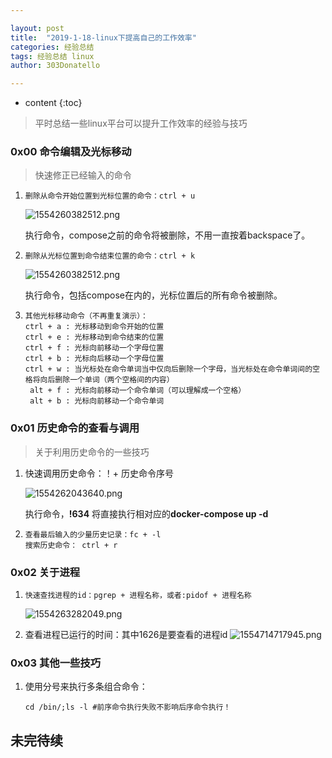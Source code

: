 ```yaml
---

layout: post
title:  "2019-1-18-linux下提高自己的工作效率"
categories: 经验总结
tags: 经验总结 linux
author: 303Donatello

---
```


* content
{:toc}


>平时总结一些linux平台可以提升工作效率的经验与技巧





### 0x00 命令编辑及光标移动

> 快速修正已经输入的命令

1. ```
   删除从命令开始位置到光标位置的命令：ctrl + u
   ```

   ![1554260382512.png](https://303donatello.github.io/img/5430312-1d7d7ade8889d4e9.png)

   执行命令，compose之前的命令将被删除，不用一直按着backspace了。 

2. ```
   删除从光标位置到命令结束位置的命令：ctrl + k
   ```

   ![1554260382512.png](https://303donatello.github.io/img/5430312-1d7d7ade8889d4e9.png)

   执行命令，包括compose在内的，光标位置后的所有命令被删除。

3. ```
   其他光标移动命令（不再重复演示）：
   ctrl + a : 光标移动到命令开始的位置
   ctrl + e : 光标移动到命令结束的位置
   ctrl + f : 光标向前移动一个字母位置
   ctrl + b : 光标向后移动一个字母位置
   ctrl + w : 当光标处在命令单词当中仅向后删除一个字母，当光标处在命令单词间的空格将向后删除一个单词（两个空格间的内容）
    alt + f : 光标向前移动一个命令单词（可以理解成一个空格）
    alt + b : 光标向前移动一个命令单词
   ```

### 0x01 历史命令的查看与调用

> 关于利用历史命令的一些技巧

1. 快速调用历史命令：！+ 历史命令序号

   ![1554262043640.png](https://303donatello.github.io/img/5430312-ec64719266793bd2.png)

    执行命令，**!634** 将直接执行相对应的**docker-compose up -d**

2. ```
   查看最后输入的少量历史记录：fc + -l
   搜索历史命令： ctrl + r
   ```


### 0x02 关于进程

1. ```
   快速查找进程的id：pgrep + 进程名称，或者:pidof + 进程名称 
   ```

   ![1554263282049.png](https://303donatello.github.io/img/5430312-843b17b40c656479.png)

2.  查看进程已运行的时间：其中1626是要查看的进程id
   ![1554714717945.png](https://303donatello.github.io/img/5430312-6fd9f8a380e6b8c7.png)




### 0x03 其他一些技巧

1. 使用分号来执行多条组合命令：

   ```
   cd /bin/;ls -l #前序命令执行失败不影响后序命令执行！
   ```




##  **未完待续**





